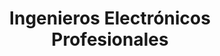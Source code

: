 ---
title: "Ingenieros Electrónicos Profesionales"
url: /bogota-d-c/ingenieros-electronicos-profesionales/
shop: Elektronik
---